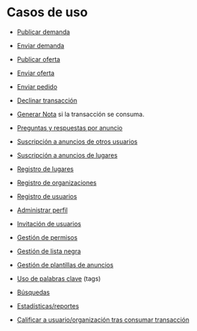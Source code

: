 Casos de uso
============

* [Publicar demanda](publicar_demanda.md)
* [Enviar demanda](enviar_demanda.md)
* [Publicar oferta](publicar_oferta.md)
* [Enviar oferta](enviar_oferta.md)
* [Enviar pedido](enviar_pedido.md)
* [Declinar transacción](declinar_transaccion.md)
* [Generar Nota](generar_nota.md) si la transacción se consuma.


* [Preguntas y respuestas por anuncio](preguntas_y_respuestas_por_anuncio.md)
* [Suscripción a anuncios de otros usuarios](suscripcion_a_anuncios_de_otros_usuarios.md)
* [Suscripción a anuncios de lugares](suscripcion_a_anuncios_de_lugares.md)
* [Registro de lugares](registro_de_lugares.md)
* [Registro de organizaciones](registro_de_organizaciones.md)
* [Registro de usuarios](registro_de_usuarios.md)
* [Administrar perfil](administrar_perfil.md) 
* [Invitación de usuarios ](invitacion_de_usuarios.md)
* [Gestión de permisos](gestion_de_permisos.md)
* [Gestión de lista negra](gestion_lista_negra.md)
* [Gestión de plantillas de anuncios](gestion_de_plantillas.md)
* [Uso de palabras clave](tags.md) (tags)
* [Búsquedas](busquedas.md)
* [Estadísticas/reportes](estadisticas.md)
* [Calificar a usuario/organización tras consumar transacción](calificar_tras_consumar_transaccion.md)
